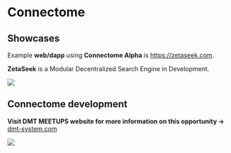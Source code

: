 # Connectome

## Showcases

Example **web/dapp** using **Connectome Alpha** is https://zetaseek.com.

**ZetaSeek** is a Modular Decentralized Search Engine in Development.

<img src="https://github.com/uniqpath/info/blob/master/assets/img/zeta_banner.png?raw=true">

## Connectome development

**Visit DMT MEETUPS website for more information on this opportunity →** [dmt-system.com](https://dmt-system.com)

<img src="https://github.com/uniqpath/info/blob/master/assets/img/dmt_research_space.jpg?raw=true">

<!-- <img src="https://github.com/uniqpath/info/blob/master/assets/img/wolf_dark_moon.jpg?raw=true"> -->
